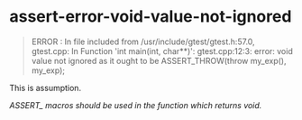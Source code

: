 # assert-error-void-value-not-ignored

> ERROR :
> In file included from /usr/include/gtest/gtest.h:57.0,
> gtest.cpp: In Function 'int main(int, char\*\*)':
> gtest.cpp:12:3: error: void value not ignored as it ought to be
>   ASSERT\_THROW(throw my_exp(), my_exp);

This is assumption.

*ASSERT\_ macros should be used in the function which returns void.*
